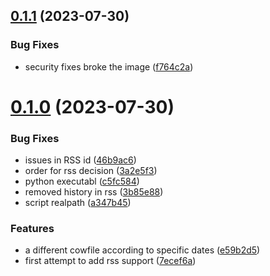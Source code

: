 ## [0.1.1](https://github.com/Wivik/fortune/compare/v0.1.0...v0.1.1) (2023-07-30)


### Bug Fixes

* security fixes broke the image ([f764c2a](https://github.com/Wivik/fortune/commit/f764c2a6baff3660f9e493db7654126bd073361e))



# [0.1.0](https://github.com/Wivik/fortune/compare/c5fc5841f12e138624878aa46ea6c6cdb4e692fe...v0.1.0) (2023-07-30)


### Bug Fixes

* issues in RSS id ([46b9ac6](https://github.com/Wivik/fortune/commit/46b9ac65c2500303e5836c1dce63aaabea6ecacb))
* order for rss decision ([3a2e5f3](https://github.com/Wivik/fortune/commit/3a2e5f3d86d575df39f660bfc82c6e16d9984d55))
* python executabl ([c5fc584](https://github.com/Wivik/fortune/commit/c5fc5841f12e138624878aa46ea6c6cdb4e692fe))
* removed history in rss ([3b85e88](https://github.com/Wivik/fortune/commit/3b85e887836d704099a87301ef12753ffe42c3fa))
* script realpath ([a347b45](https://github.com/Wivik/fortune/commit/a347b456c3f5a9745b2ccf6a117e05089aaaffd4))


### Features

* a different cowfile according to specific dates ([e59b2d5](https://github.com/Wivik/fortune/commit/e59b2d5630327b27eddcbe74554346342ead6beb))
* first attempt to add rss support ([7ecef6a](https://github.com/Wivik/fortune/commit/7ecef6a98bca4395466ec66b51fa2784f5250428))



